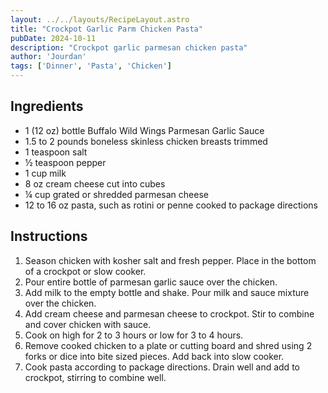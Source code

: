 ```yaml
---
layout: ../../layouts/RecipeLayout.astro
title: "Crockpot Garlic Parm Chicken Pasta"
pubDate: 2024-10-11
description: "Crockpot garlic parmesan chicken pasta"
author: 'Jourdan'
tags: ['Dinner', 'Pasta', 'Chicken']
---
```


<h2 class='text-2xl py-4'>Ingredients</h2>
<ul class='list-disc ms-4 ps-4 py-2'>
    <li>1 (12 oz) bottle Buffalo Wild Wings Parmesan Garlic Sauce</li>
    <li>1.5 to 2 pounds boneless skinless chicken breasts trimmed</li>
    <li>1 teaspoon salt</li>
    <li>½ teaspoon pepper</li>
    <li>1 cup milk</li>
    <li>8 oz cream cheese cut into cubes</li>
    <li>¼ cup grated or shredded parmesan cheese</li>
    <li>12 to 16 oz pasta, such as rotini or penne cooked to package directions</li>
</ul>
<h2 class='text-2xl py-4'>Instructions</h2>
<ol class='list-decimal ms-4 ps-4 py-2'>
    <li>Season chicken with kosher salt and fresh pepper. Place in the bottom of a crockpot or slow cooker.</li>
    <li>Pour entire bottle of parmesan garlic sauce over the chicken.</li>
    <li>Add milk to the empty bottle and shake. Pour milk and sauce mixture over the chicken.</li>
    <li>Add cream cheese and parmesan cheese to crockpot. Stir to combine and cover chicken with sauce.</li>
    <li>Cook on high for 2 to 3 hours or low for 3 to 4 hours.</li>
    <li>Remove cooked chicken to a plate or cutting board and shred using 2 forks or dice into bite sized pieces. Add back into slow cooker.</li>
    <li>Cook pasta according to package directions. Drain well and add to crockpot, stirring to combine well.</li>
</ol>
